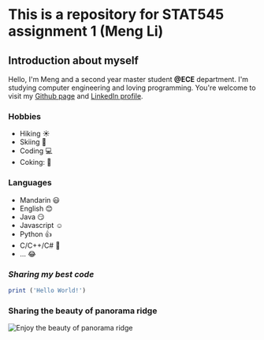 # This is a repository for STAT545 assignment 1 (Meng Li)

## Introduction about myself
Hello, I'm Meng and a second year master student **@ECE** department. I'm studying computer engineering and loving programming. 
You're welcome to visit my [Github page](https://github.com/Mengsuper) and [LinkedIn profile](https://www.linkedin.com/in/meng-li-464b00ab/). 

### Hobbies

* Hiking :sunny:
* Skiing :ski:
* Coding :computer:
* Coking: :eggplant:

### Languages
* Mandarin :smiley:
* English :blush:
* Java :smirk:
* Javascript :relaxed:
* Python :thumbsup:
* C/C++/C# :grimacing:
* ... :joy:

### *Sharing my best code* 
```R
print ('Hello World!')
```

### Sharing the beauty of panorama ridge
![Enjoy the beauty of panorama ridge](https://github.com/STAT545-UBC-students/hw01-Mengsuper/blob/master/Panorama%20Ridge.jpg)
